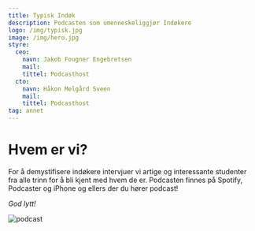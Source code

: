 ```yaml
---
title: Typisk Indøk
description: Podcasten som umenneskeliggjør Indøkere
logo: /img/typisk.jpg
image: /img/hero.jpg
styre:
  ceo:
    navn: Jakob Fougner Engebretsen
    mail:
    tittel: Podcasthost
  cto:
    navn: Håkon Melgård Sveen
    mail:
    tittel: Podcasthost
tag: annet
---
```


# Hvem er vi?

For å demystifisere indøkere intervjuer vi artige og interessante studenter fra alle trinn for å bli kjent med hvem de er. Podcasten finnes på Spotify, Podcaster og iPhone og ellers der du hører podcast!

_God lytt!_

![podcast](/img/typisk.jpg)
